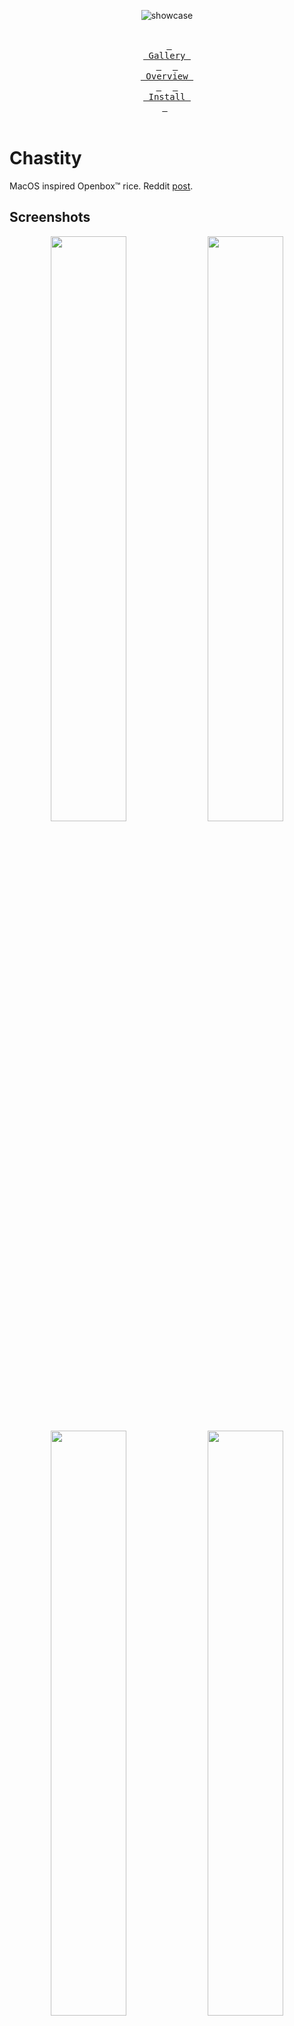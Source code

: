 <div align=center>

![showcase](.assets/chastity/temp5.png)
<br><br>

&ensp;[<kbd> <br> Gallery <br> </kbd>](#Screenshots)&ensp;
&ensp;[<kbd> <br> Overview <br> </kbd>](#Overview)&ensp;
&ensp;[<kbd> <br> Install <br> </kbd>](#Installation)&ensp;
<br><br></div>

# Chastity
MacOS inspired Openbox™ rice. Reddit [post](https://www.reddit.com/r/unixporn/comments/1hs2pm8/openbox_chastity/).  
## Screenshots
<div align=center>
<!--![img](.assets/chastity/show1.png)-->
<img width=49% src=.assets/chastity/show1.png />
<img width=49% src=.assets/chastity/show2.png />
<img width=49% src=.assets/chastity/show3.png />
<img width=49% src=.assets/chastity/show4.png />
</div>

# Older Rices
## Pome 2.0
My daily driver before chastity using the [BerryWM](https://github.com/savar95x/berry). Reddit [post](https://www.reddit.com/r/unixporn/comments/1dh09dh/berry_pome_20/).  
<div align=center>
<img width=49% src=.assets/pome2.0/show1.png />
<img width=49% src=.assets/pome2.0/show2.png />
<!--img src=.assets/pome2.0/show3.png />
<img src=.assets/pome2.0/show4.png />
<img src=.assets/pome2.0/show5.png /-->
</div>

## Pome
Made using [2bWM](https://github.com/savar95x/2bwm). Reddit [post](https://www.reddit.com/r/unixporn/comments/16ipnru/2bwm_its_pome_again/).  
2bwm is doesnt seem to be very power efficient so not recommended.  
<div align=center>
<img width=49% src=.assets/pome/new3.png />
<img width=49% src=.assets/pome/old.png />
</div>

<br>

> [!NOTE]
> My older rices (endless on dwm, and dkwm) would be in my [junkyard](https://github.com/savar95x/junkyard) and [dwm](https://github.com/savar95x/dwm) repo.

# Overview
## Dependencies
| Type | Software/Packages |
| --- | --- |
| terminal | [st](https://github.com/savar95/st) |
| shell | zsh zsh-syntax-highlighting |
| editor | neovim |
| file manager | lf bat ueberzug |
| window manager | openbox obconf lxappearance xorg-server xorg-xinit |
| app launcher | rofi |
| bar, dock | polybar plank |
| browser | firefox |
| image viewer | nsxiv |
| document reader | sioyek |
| video player | mpv |
| music | mpd ncmpcpp |
| torrent | transmission tremc |
| font management | gucharmap |

## Dir Structure and Whereabouts
![](.assets/chastity/homedir.png)
```bash
$HOME
├── .config
├── .local
│   ├── share
│   │   ├── fonts
│   │   ├── icons # ~/.icons is linked to here
│   │   ├── themes # ~/.themes is linked to here
│   │   └── music
│   │       ├── playlists
│   │       └── lyrics
│   ├── scripts # shell scripts
│   └── bin # local binaries
├── code
├── dlds
├── dox
├── mus
│   ├── **/*.mp3
│   └── dlmus # download music script
├── pix
│   ├── scrots # screenshots
│   └── assets
│       └── icons # icons for notifications
└── vids
```

## Keybindings
Read through ~/.config/openbox/rc.xml for more shortcuts.  
| Keybind | Function |
| --- | --- |
| `MOD` + `Enter` | Launch terminal (st) |
| `MOD` + `Q` | Close window |
| `MOD` + `{H,J,K,L}` | Move the window to {Left, Down, Up, Right} |
| `MOD` + `Shift` + `{H,J,K,L}` | Resize the window |
| `MOD` + `Shift` + `F` | Monocle a window |
| `MOD` + `F` | Fullscreen a window |
| `MOD` + `P` | Open app launcher |
| `MOD` + `S` | List out the useful scripts in ~/.local/scipts/ in rofi |
| `MOD` + `Shift` + `S` | Take Screenshot (using maim and slop) |
| `MOD` + `R` | Open lf (terminal file manager) |

Note: `MOD` is the windows key

# Installation
I am working on a script, but till it's done, you'll have to follow the steps manually. Create an issue if you encounter a problem.  
### 1. Install the Dependencies  
This command is for arch. You'll have to search the corresponding package names yourself for the package manager you use.  
```bash
paru -S zsh zsh-syntax-highlighting neovim lf bat xorg-server xauth xorg-xinit openbox obconf lxappearance ueberzug redshift rofi firefox nsxiv sioyek mpv mpd ncmpcpp transimission tremc-git gucharmap polybar plank xorg-xset xorg-xrdb xorg-xetroot xorg-setxkbmap xclip maim slop dunst libnotify imagemagick xcolor xdo xdotool wmctrl light pamixer pulsemixer stow ffmpeg ffmpegthumbnailer cronie
```
Search for packages in your package manager.  
```bash
$ apt search "<string you want to query>"
$ xbps-query -Rs "<string you want to query>"
$ pacman -Ss "<string you want to query>"
```

### 2. Clone the Repo
Clone the repo into `~/.local/repos/`. Change this directory to your liking, but make sure it is somewhere organised.  
```bash
mkdir -p ~/.local/repos
cd ~/.local/repos
git clone https://github.com/savar95x/dotfiles
cd dotfiles
```

### 3. Symlink Dotfiles
This will backup conflicting configs and symlink my dots instead.  
```bash
./linkdots.sh
```

### 4. Build and install Binaries
> [!IMPORTANT]
> Build and install at least the **Terminal**, rest are optional  

<details open>
<summary><b>Terminal</b> (st)</summary>
<br>

```bash
git clone https://github.com/savar95x/st
cd st
./compilest
cd ..
```

</details>

<details>
<summary><b>auto-cpufreq</b></summary>
<br>

```bash
git clone https://github.com/AdnanHodzic/auto-cpufreq
cd auto-cpufreq
./auto-cpufreq-installer
cd ..
```

</details>

<details>
<summary><b>yt-dlp</b></summary>
<br>

```bash
curl -LO https://github.com/yt-dlp/yt-dlp/releases/download/2024.12.23/yt-dlp
chmod +x ./yt-dlp
mv yt-dlp ~/.local/bin/
```

</details>

<details>
<summary><b>spotdl</b> (in a virtual env)</summary>
<br>

```bash
python -m venv ~/.local/venv
~/.local/venv/bin/python -m pip install --upgrade pip
~/.local/venv/bin/pip install spotdl
```

</details>

<details>
<summary><b>gotop</b></summary>
<br>

```bash
curl -LO https://github.com/cjbassi/gotop/releases/download/3.0.0/gotop_3.0.0_linux_amd64.tgz
tar xvf gotop_3.0.0_linux_amd64.tgz
chmod +x ./gotop
mv gotop ~/.local/bin/
rm gotop_3.0.0_linux_amd64.tgz
```

</details>

<details>
<summary>more</summary>
<br>

```bash
sudo pacman -S hugo syncthing zed
```

</details>

### 5. Drivers and Audio
> [!NOTE]
> Ignore this if you use user-friendly distros
```bash
sudo pacman -S xf86-input-libinput xf86-video-intel mesa vulkan-intel intel-media-driver
```
```bash
sudo pacman -S pipewire wireplumber bluez bluez-utils sof-firmware
```

### 6. Theme, Icons and Fonts
```bash
mkdir -p ~/.local/share/themes
ln -s ~/.local/share/themes ~/.themes
mkdir -p ~/.local/share/icons
ln -s ~/.local/share/icons ~/.icons
mkdir -p ~/.local/share/fonts
```
<img height=50px src=.assets/chastity/numix-simp1e.png />  
<br>

Icon pack is [Numix circle](https://github.com/numixproject/numix-icon-theme-circle). Clone this into ~/.icons/  
GTK theme is [Gruvbox Material](https://github.com/TheGreatMcPain/gruvbox-material-gtk). Clone this into ~/.theme/  
Cursor is [Simp1e](https://www.gnome-look.org/p/1932768). Extract and copy this into ~/.icons/ as well.  

Once copied, you can set these using `lxappearance`.  

Openbox theme is mine. `cd` into `dotfiles/`.  
```bash
cp -r .assets/chastity/gruvopenbox ~/.themes/gruvbox
```
Set it using `obconf`.  

The fonts I use are [Schibsted Grotesk](https://fonts.google.com/specimen/Schibsted+Grotesk), [Inter](https://fonts.google.com/specimen/Inter), and [Fragment Mono](https://uncut.wtf/monospace/fragment-mono/). Polybar icons are from [nerd fonts symbols](https://github.com/ryanoasis/nerd-fonts/releases/download/v3.3.0/NerdFontsSymbolsOnly.zip) and [font awesome](https://fontawesome.com/download). Make sure their files (.ttf or .otf) are extracted (somewhere) in ~/.local/share/fonts/  

Run this once after extracting fonts  
```bash
fc-cache -fv
```

### 7. Notification Icons
<div>
<img width=20px src=.assets/icons/clock-solid.svg />  
&nbsp;&nbsp;
<img width=20px src=.assets/icons/camera-solid.svg />  
&nbsp;&nbsp;
<img width=20px src=.assets/icons/bolt-solid.svg />  
&nbsp;&nbsp;
<img width=20px src=.assets/icons/headphones-solid.svg />  
&nbsp;&nbsp;
<img width=20px src=.assets/icons/sun-solid.svg />  
</div>
<br>

`cd` into the `dotfiles/` directory.  
```bash
mkdir -p ~/pix/assets
cp -r .assets/icons ~/pix/assets/icons
```
This directory has been hardcoded for now, I am yet to update the scripts to use `$XDG_PICTURES_DIR` instead of `~/pix`.  
You can of course change them yourself if you'd like.  

### 8. Periodic Notifications (using cronjob)
<img height=80px src=.assets/chastity/healthnotif.png />  

Enable `cronie`.  
```bash
sudo systemctl enable cronie
```
Type `crontab -e` in the command-line and add the following line  
```bash
# periodic notifications
30 * * * * ~/.local/scripts/health
0 */2 * * * ~/.local/scripts/quote
```
For cron to be able send notifications, it needs the active session's dbus ID, which has been taken care of by producing `~/.dbus/Xdbus` while logging into openbox ;)  

### 9. Change Default Shell to zsh
```bash
ln -s ~/.config/zsh/rc ~/.zshrc
ln -s ~/.config/zsh/profile ~/.zprofile
chsh -s /usr/bin/zsh
```

# Launching
> [!CAUTION]
> If your system somehow manages audio, you might consider commenting the `audio_server.sh` command in `~/.zprofile`  

If you do not use a display manager, openbox should launch itself when you login from tty1 with zsh as the default shell.  
If it doesn't, something might be wrong, check if you linked .zprofile.  
You can try doing this though  
```bash
[ -f ~/.xinitrc ] && mv ~/.xinitrc ~/.config.bak/
ln -s ~/.config/x11/initopenbox ~/.xinitrc
```
Then run  
```bash
startx
```



<!--
### TODO
- [ ] Improve install instructions
- [ ] Add fonts, simp1e-cursor, gruvbox-material-gtk (via links and downloading).
- [ ] Fix some shortcuts (like in file manager) being username dependent.
- [ ] Add quality of life stuff like syncthing, downloader-cli, sof-firmware, spotdl (via links and downloading).
- [ ] rofi -show window with hidden windows for quicknote/lofi_music to work
-->

<!--
- [ ] Check out [larbs](https://larbs.xyz) to realise how he does it.
### Thanks
- voldemort(pentest2k) from discord or [KT-Chovy](https://reddit.com/u/KT-Chovy) for bearing every small improvement I made with the rice
- [Elkowar](https://github.com/elkowar/) for making me believe gruvbox can be aesthetic as well
- [adi1090x](https://github.com/adi1090x/) for his rofi configs
-->
